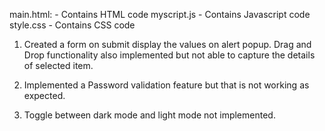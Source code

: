 main.html: - Contains HTML code
myscript.js - Contains Javascript code
style.css - Contains CSS code


 1. Created a form on submit display the values on alert popup. Drag and Drop functionality also implemented but not able to capture the details of selected item.

 2. Implemented a Password validation feature but that is not working as expected.

 3. Toggle between dark mode and light mode not implemented.
